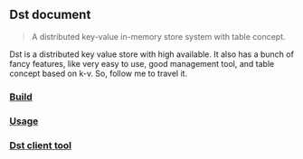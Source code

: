 ## Dst document

> A distributed key-value in-memory store system with table concept.

Dst is a distributed key value store with high available. It also has a bunch of fancy features, 
like very easy to use, good management tool, and table concept based on k-v. So, follow me to travel it.

### [Build](https://dst-project.github.io/dst/build)

### [Usage](https://dst-project.github.io/dst/usage)

### [Dst client tool](https://dst-project.github.io/dst/client_tool)
